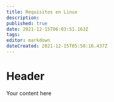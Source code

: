 ```yaml
---
title: Requisitos en Linux
description: 
published: true
date: 2021-12-15T06:03:51.163Z
tags: 
editor: markdown
dateCreated: 2021-12-15T05:58:16.437Z
---
```


# Header
Your content here